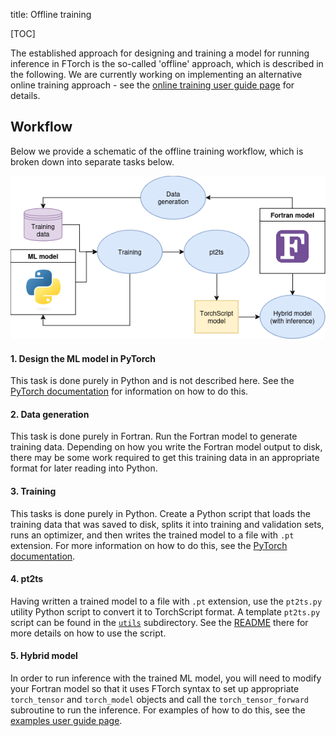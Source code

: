 title: Offline training

[TOC]

The established approach for designing and training a model for running
inference in FTorch is the so-called 'offline' approach, which is described in
the following. We are currently working on implementing an alternative online
training approach - see the
[online training user guide page](online.html) for details.

## Workflow

Below we provide a schematic of the offline training workflow, which is broken
down into separate tasks below.

![schematic](offline.png "Offline training schematic")

#### 1. Design the ML model in PyTorch

This task is done purely in Python and is not described here. See the
[PyTorch documentation](https://pytorch.org/tutorials/beginner/introyt/modelsyt_tutorial.html) for information on how to do this.

#### 2. Data generation

This task is done purely in Fortran. Run the Fortran model to generate training
data. Depending on how you write the Fortran model output to disk, there may be
some work required to get this training data in an appropriate format for later
reading into Python.

#### 3. Training

This tasks is done purely in Python. Create a Python script that loads the
training data that was saved to disk, splits it into training and validation
sets, runs an optimizer, and then writes the trained model to a file with `.pt`
extension. For more information on how to do this, see the
[PyTorch documentation](https://pytorch.org/tutorials/beginner/introyt/trainingyt.html).

#### 4. pt2ts

Having written a trained model to a file with `.pt` extension, use the
`pt2ts.py` utility Python script to convert it to TorchScript format. A template
`pt2ts.py` script can be found in the
[`utils`](https://github.com/Cambridge-ICCS/FTorch/tree/main/utils)
subdirectory. See the
[README](https://github.com/Cambridge-ICCS/FTorch/blob/main/utils/README.md)
there for more details on how to use the script.

#### 5. Hybrid model

In order to run inference with the trained ML model, you will need to modify
your Fortran model so that it uses FTorch syntax to set up appropriate
`torch_tensor` and `torch_model` objects and call the `torch_tensor_forward`
subroutine to run the inference. For examples of how to do this, see the
[examples user guide page](examples.html).
